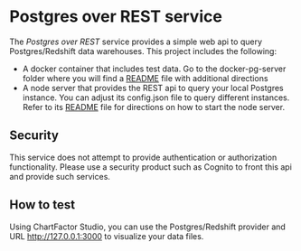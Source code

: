 # Postgres over REST service

The *Postgres over REST* service provides a simple web api to query Postgres/Redshift data warehouses. This project includes the following:

* A docker container that includes test data.  Go to the docker-pg-server folder where you will find a [README](https://github.com/Aktiun/postgres-rest/tree/master/docker-pg-server) file with additional directions
* A node server that provides the REST api to query your local Postgres instance.  You can adjust its config.json file to query different instances.  Refer to its [README](https://github.com/Aktiun/postgres-rest/tree/master/local-server) file for directions on how to start the node server.

## Security
This service does not attempt to provide authentication or authorization functionality.  Please use a security product such as Cognito to front this api and provide such services.

## How to test
Using ChartFactor Studio, you can use the Postgres/Redshift provider and URL http://127.0.0.1:3000 to visualize your data files.
